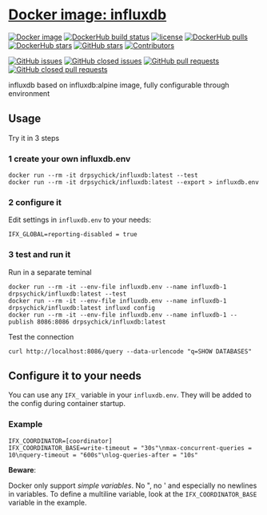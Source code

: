 # [Docker image: influxdb](https://hub.docker.com/r/drpsychick/influxdb/)

[![Docker image](https://img.shields.io/docker/image-size/drpsychick/influxdb?sort=date)](https://hub.docker.com/r/drpsychick/influxdb/tags) [![DockerHub build status](https://img.shields.io/docker/build/drpsychick/influxdb.svg)](https://hub.docker.com/r/drpsychick/influxdb/builds/) 
[![license](https://img.shields.io/github/license/drpsychick/docker-influxdb.svg)](https://github.com/drpsychick/docker-influxdb/blob/master/LICENSE) [![DockerHub pulls](https://img.shields.io/docker/pulls/drpsychick/influxdb.svg)](https://hub.docker.com/r/drpsychick/influxdb/) [![DockerHub stars](https://img.shields.io/docker/stars/drpsychick/influxdb.svg)](https://hub.docker.com/r/drpsychick/influxdb/) [![GitHub stars](https://img.shields.io/github/stars/drpsychick/docker-influxdb.svg)](https://github.com/drpsychick/docker-influxdb) [![Contributors](https://img.shields.io/github/contributors/drpsychick/docker-influxdb.svg)](https://github.com/drpsychick/docker-influxdb/graphs/contributors)

[![GitHub issues](https://img.shields.io/github/issues/drpsychick/docker-influxdb.svg)](https://github.com/drpsychick/docker-influxdb/issues) [![GitHub closed issues](https://img.shields.io/github/issues-closed/drpsychick/docker-influxdb.svg)](https://github.com/drpsychick/docker-influxdb/issues?q=is%3Aissue+is%3Aclosed) [![GitHub pull requests](https://img.shields.io/github/issues-pr/drpsychick/docker-influxdb.svg)](https://github.com/drpsychick/docker-influxdb/pulls) [![GitHub closed pull requests](https://img.shields.io/github/issues-pr-closed/drpsychick/docker-influxdb.svg)](https://github.com/drpsychick/docker-influxdb/pulls?q=is%3Apr+is%3Aclosed)

influxdb based on influxdb:alpine image, fully configurable through environment

## Usage

Try it in 3 steps

### 1 create your own influxdb.env
```
docker run --rm -it drpsychick/influxdb:latest --test
docker run --rm -it drpsychick/influxdb:latest --export > influxdb.env
```

### 2 configure it
Edit settings in `influxdb.env` to your needs:
```
IFX_GLOBAL=reporting-disabled = true
```

### 3 test and run it
Run in a separate teminal
```
docker run --rm -it --env-file influxdb.env --name influxdb-1 drpsychick/influxdb:latest --test
docker run --rm -it --env-file influxdb.env --name influxdb-1 drpsychick/influxdb:latest influxd config
docker run --rm -it --env-file influxdb.env --name influxdb-1 --publish 8086:8086 drpsychick/influxdb:latest
```

Test the connection
```
curl http://localhost:8086/query --data-urlencode "q=SHOW DATABASES"
```

## Configure it to your needs
You can use any `IFX_` variable in your `influxdb.env`. They will be added to the config during container startup.

### Example 
```
IFX_COORDINATOR=[coordinator]
IFX_COORDINATOR_BASE=write-timeout = "30s"\nmax-concurrent-queries = 10\nquery-timeout = "600s"\nlog-queries-after = "10s"
```

**Beware**:

Docker only support *simple variables*. No ", no ' and especially no newlines in variables.
To define a multiline variable, look at the `IFX_COORDINATOR_BASE` variable in the example.

